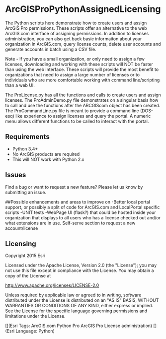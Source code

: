# ArcGISProPythonAssignedLicensing
The Python scripts here demonstrate how to create users and assign ArcGIS Pro permissions. These scripts offer an alternative to the web ArcGIS.com interface of assigning permissions. In addition to licenses administration, you can also get back basic informaiton about your organization in ArcGIS.com, query license counts, delete user accounts and generate accounts in batch using a CSV file.

Note - If you have a small organization, or only need to assign a few licenses, downloading and working with these scripts will NOT be faster than using the web interface. These scripts will provide the most benefit to organizations that need to assign a large number of licenses or to individuals who are more comfortable working with command line/scripting than a web UI.

The ProLicense.py has all the functions and calls to create users and assign licenses.
The ProAdminDemo.py file demonstrates on a singular basis how to call and use the functions after the ARCGIScom object has been created.
The ProCommandLine.py file is meant to provide a command line (DOS-esq) like experience to assign licenses and query the portal. A numeric menu allows different functions to be called to interact with the portal.

## Requirements

* Python 3.4+
* No ArcGIS products are required
* This will NOT work with Python 2.x

## Issues

Find a bug or want to request a new feature?  Please let us know by submitting an issue.

##Possible enhancements and areas to improve on
-Better local portal support, or possibly a split of code for ArcGIS.com and LocalPortal specific scripts
-UNIT tests
-WebPage UI (flask?) that could be hosted inside your organization that displays to all users who has a license checked out and/or what extensions are in use. Self-serve section to request a new account/license

## Licensing
Copyright 2015 Esri

Licensed under the Apache License, Version 2.0 (the "License");
you may not use this file except in compliance with the License.
You may obtain a copy of the License at

   http://www.apache.org/licenses/LICENSE-2.0

Unless required by applicable law or agreed to in writing, software
distributed under the License is distributed on an "AS IS" BASIS,
WITHOUT WARRANTIES OR CONDITIONS OF ANY KIND, either express or implied.
See the License for the specific language governing permissions and
limitations under the License.

[](Esri Tags: ArcGIS.com Python Pro ArcGIS Pro License administration)
[](Esri Language: Python)​
